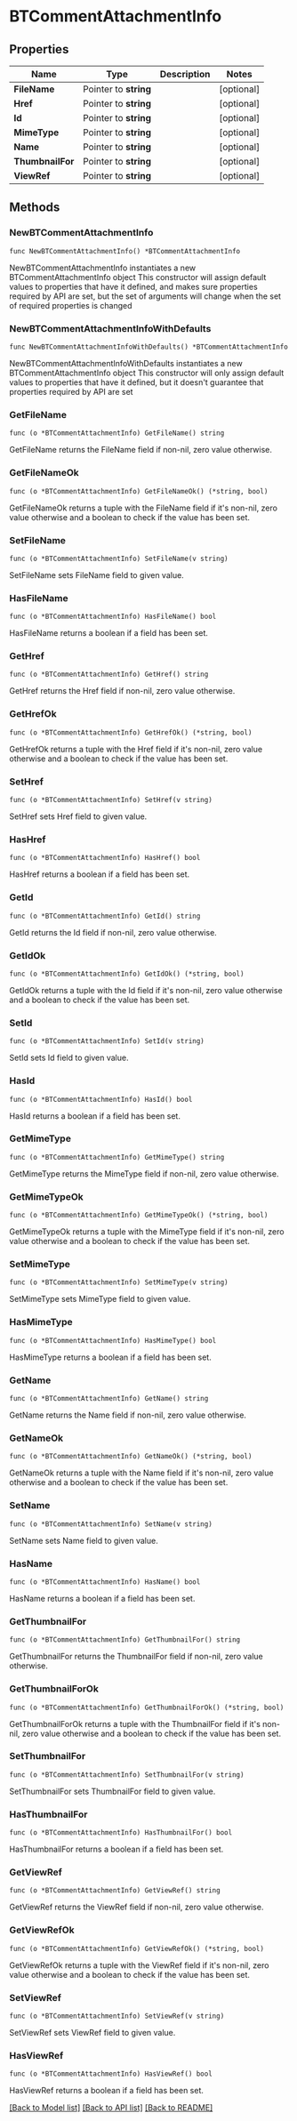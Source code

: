 # BTCommentAttachmentInfo

## Properties

Name | Type | Description | Notes
------------ | ------------- | ------------- | -------------
**FileName** | Pointer to **string** |  | [optional] 
**Href** | Pointer to **string** |  | [optional] 
**Id** | Pointer to **string** |  | [optional] 
**MimeType** | Pointer to **string** |  | [optional] 
**Name** | Pointer to **string** |  | [optional] 
**ThumbnailFor** | Pointer to **string** |  | [optional] 
**ViewRef** | Pointer to **string** |  | [optional] 

## Methods

### NewBTCommentAttachmentInfo

`func NewBTCommentAttachmentInfo() *BTCommentAttachmentInfo`

NewBTCommentAttachmentInfo instantiates a new BTCommentAttachmentInfo object
This constructor will assign default values to properties that have it defined,
and makes sure properties required by API are set, but the set of arguments
will change when the set of required properties is changed

### NewBTCommentAttachmentInfoWithDefaults

`func NewBTCommentAttachmentInfoWithDefaults() *BTCommentAttachmentInfo`

NewBTCommentAttachmentInfoWithDefaults instantiates a new BTCommentAttachmentInfo object
This constructor will only assign default values to properties that have it defined,
but it doesn't guarantee that properties required by API are set

### GetFileName

`func (o *BTCommentAttachmentInfo) GetFileName() string`

GetFileName returns the FileName field if non-nil, zero value otherwise.

### GetFileNameOk

`func (o *BTCommentAttachmentInfo) GetFileNameOk() (*string, bool)`

GetFileNameOk returns a tuple with the FileName field if it's non-nil, zero value otherwise
and a boolean to check if the value has been set.

### SetFileName

`func (o *BTCommentAttachmentInfo) SetFileName(v string)`

SetFileName sets FileName field to given value.

### HasFileName

`func (o *BTCommentAttachmentInfo) HasFileName() bool`

HasFileName returns a boolean if a field has been set.

### GetHref

`func (o *BTCommentAttachmentInfo) GetHref() string`

GetHref returns the Href field if non-nil, zero value otherwise.

### GetHrefOk

`func (o *BTCommentAttachmentInfo) GetHrefOk() (*string, bool)`

GetHrefOk returns a tuple with the Href field if it's non-nil, zero value otherwise
and a boolean to check if the value has been set.

### SetHref

`func (o *BTCommentAttachmentInfo) SetHref(v string)`

SetHref sets Href field to given value.

### HasHref

`func (o *BTCommentAttachmentInfo) HasHref() bool`

HasHref returns a boolean if a field has been set.

### GetId

`func (o *BTCommentAttachmentInfo) GetId() string`

GetId returns the Id field if non-nil, zero value otherwise.

### GetIdOk

`func (o *BTCommentAttachmentInfo) GetIdOk() (*string, bool)`

GetIdOk returns a tuple with the Id field if it's non-nil, zero value otherwise
and a boolean to check if the value has been set.

### SetId

`func (o *BTCommentAttachmentInfo) SetId(v string)`

SetId sets Id field to given value.

### HasId

`func (o *BTCommentAttachmentInfo) HasId() bool`

HasId returns a boolean if a field has been set.

### GetMimeType

`func (o *BTCommentAttachmentInfo) GetMimeType() string`

GetMimeType returns the MimeType field if non-nil, zero value otherwise.

### GetMimeTypeOk

`func (o *BTCommentAttachmentInfo) GetMimeTypeOk() (*string, bool)`

GetMimeTypeOk returns a tuple with the MimeType field if it's non-nil, zero value otherwise
and a boolean to check if the value has been set.

### SetMimeType

`func (o *BTCommentAttachmentInfo) SetMimeType(v string)`

SetMimeType sets MimeType field to given value.

### HasMimeType

`func (o *BTCommentAttachmentInfo) HasMimeType() bool`

HasMimeType returns a boolean if a field has been set.

### GetName

`func (o *BTCommentAttachmentInfo) GetName() string`

GetName returns the Name field if non-nil, zero value otherwise.

### GetNameOk

`func (o *BTCommentAttachmentInfo) GetNameOk() (*string, bool)`

GetNameOk returns a tuple with the Name field if it's non-nil, zero value otherwise
and a boolean to check if the value has been set.

### SetName

`func (o *BTCommentAttachmentInfo) SetName(v string)`

SetName sets Name field to given value.

### HasName

`func (o *BTCommentAttachmentInfo) HasName() bool`

HasName returns a boolean if a field has been set.

### GetThumbnailFor

`func (o *BTCommentAttachmentInfo) GetThumbnailFor() string`

GetThumbnailFor returns the ThumbnailFor field if non-nil, zero value otherwise.

### GetThumbnailForOk

`func (o *BTCommentAttachmentInfo) GetThumbnailForOk() (*string, bool)`

GetThumbnailForOk returns a tuple with the ThumbnailFor field if it's non-nil, zero value otherwise
and a boolean to check if the value has been set.

### SetThumbnailFor

`func (o *BTCommentAttachmentInfo) SetThumbnailFor(v string)`

SetThumbnailFor sets ThumbnailFor field to given value.

### HasThumbnailFor

`func (o *BTCommentAttachmentInfo) HasThumbnailFor() bool`

HasThumbnailFor returns a boolean if a field has been set.

### GetViewRef

`func (o *BTCommentAttachmentInfo) GetViewRef() string`

GetViewRef returns the ViewRef field if non-nil, zero value otherwise.

### GetViewRefOk

`func (o *BTCommentAttachmentInfo) GetViewRefOk() (*string, bool)`

GetViewRefOk returns a tuple with the ViewRef field if it's non-nil, zero value otherwise
and a boolean to check if the value has been set.

### SetViewRef

`func (o *BTCommentAttachmentInfo) SetViewRef(v string)`

SetViewRef sets ViewRef field to given value.

### HasViewRef

`func (o *BTCommentAttachmentInfo) HasViewRef() bool`

HasViewRef returns a boolean if a field has been set.


[[Back to Model list]](../README.md#documentation-for-models) [[Back to API list]](../README.md#documentation-for-api-endpoints) [[Back to README]](../README.md)


